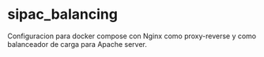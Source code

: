 # sipac_balancing
Configuracion para docker compose con Nginx como proxy-reverse y como balanceador de carga para Apache server.
